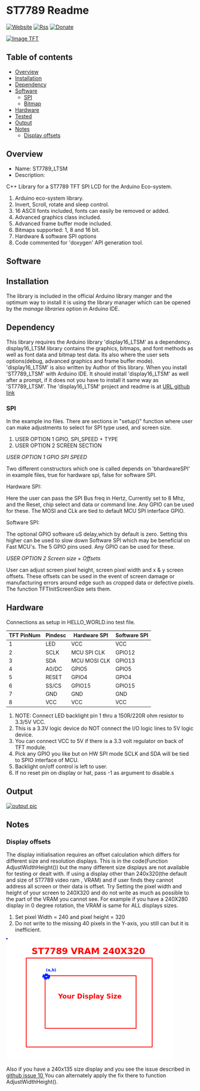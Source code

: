 # ST7789 Readme

[![Website](https://img.shields.io/badge/Website-Link-blue.svg)](https://gavinlyonsrepo.github.io/)  [![Rss](https://img.shields.io/badge/Subscribe-RSS-yellow.svg)](https://gavinlyonsrepo.github.io//feed.xml)  [![Donate](https://img.shields.io/badge/Donate-PayPal-green.svg)](https://www.paypal.com/paypalme/whitelight976)

[![Image TFT](https://github.com/gavinlyonsrepo/Display_Lib_RPI/blob/main/extra/images/st7789.jpg)](https://github.com/gavinlyonsrepo/Display_Lib_RPI/blob/main/extra/images/st7789.jpg)

## Table of contents

  * [Overview](#overview)
  * [Installation](#installation)
  * [Dependency](#dependency)
  * [Software](#software)
      * [SPI](#spi)
      * [Bitmap](#bitmap)
  * [Hardware](#hardware)
  * [Tested](#tested)
  * [Output](#output)
  * [Notes](#notes)
     * [Display offsets](#display-offsets)

## Overview

* Name: ST7789_LTSM
* Description:

C++ Library for a ST7789 TFT SPI LCD for the Arduino Eco-system.

1. Arduino eco-system library.
2. Invert, Scroll, rotate and sleep control.
3. 16 ASCII fonts included, fonts can easily be removed or added.
4. Advanced graphics class included.
5. Advanced frame buffer mode included.
6. Bitmaps supported: 1, 8 and 16 bit.
7. Hardware & software SPI options
8. Code commented for 'doxygen' API generation tool.

## Software

## Installation

The library is included in the official Arduino library manger and the optimum way to install it is using the library manager which can be opened by the *manage libraries* option in Arduino IDE. 

## Dependency

This library requires the Arduino library 'display16_LTSM' as a dependency. display16_LTSM library contains
the graphics, bitmaps, and font methods as well as font data and bitmap test data. Its also 
where the user sets options(debug, advanced graphics and frame buffer mode). 'display16_LTSM' is also written by Author of this library. 
When you install 'ST7789_LTSM' with Arduino IDE. It should install 'display16_LTSM' as well after 
a prompt, if it does not you have to install it same way as 'ST7789_LTSM'.
The 'display16_LTSM' project and readme is at [URL github link](https://github.com/gavinlyonsrepo/display16_LTSM)


### SPI

In the example ino files. There are sections in "setup()" function where user can make adjustments to select for SPI type used, and screen size.

1. USER OPTION 1 GPIO, SPI_SPEED + TYPE
2. USER OPTION 2 SCREEN SECTION

*USER OPTION 1 GPIO SPI SPEED*

Two different constructors which one is called depends on 'bhardwareSPI' in example files, 
true for hardware spi, false for software SPI.

Hardware SPI:

Here the user can pass the SPI Bus freq in Hertz, Currently set to 8 Mhz,
and the Reset, chip select and data or command line. Any GPIO can be used for these.
The MOSI and CLk are tied to default MCU SPI interface GPIO.

Software SPI:

The optional GPIO software uS delay,which by default is zero.
Setting this higher can be used to slow down Software SPI
which may be beneficial on Fast MCU's.
The 5 GPIO pins used. Any GPIO can be used for these.

*USER OPTION 2 Screen size + Offsets*

User can adjust screen pixel height, screen pixel width and x & y screen offsets.
These offsets can be used in the event of screen damage or manufacturing errors around edge
such as cropped data or defective pixels. The function TFTInitScreenSize sets them.

## Hardware

Connections as setup in HELLO_WORLD.ino  test file.

| TFT PinNum | Pindesc | Hardware SPI | Software SPI |
| --- | --- | --- | --- |
| 1 | LED | VCC | VCC |
| 2 | SCLK | MCU SPI CLK | GPIO12 |
| 3 | SDA | MCU MOSI CLK | GPIO13 |
| 4 | A0/DC | GPIO5 | GPIO5 |
| 5 | RESET | GPIO4 | GPIO4 |
| 6 | SS/CS | GPIO15 | GPIO15 |
| 7 | GND | GND | GND |
| 8 | VCC | VCC | VCC |

1. NOTE: Connect LED backlight pin 1 thru a 150R/220R ohm resistor to 3.3/5V VCC.
2. This is a 3.3V logic device do NOT connect the I/O logic lines to 5V logic device.
3. You can connect VCC to 5V if there is a 3.3 volt regulator on back of TFT module.
4. Pick any GPIO you like but on HW SPI mode SCLK and SDA will be tied to SPIO interface of MCU.
5. Backlight on/off control is left to user.
6. If no reset pin on display or hat, pass -1 as argument to disable.s

## Output

[![output pic](https://github.com/gavinlyonsrepo/Display_Lib_RPI/blob/main/extra/images/st7789output.jpg)](https://github.com/gavinlyonsrepo/Display_Lib_RPI/blob/main/extra/images/st7789output.jpg)

## Notes

### Display offsets

The display initialisation requires an offset calculation which differs for different size and resolution displays.
This is in the code(Function AdjustWidthHeight()) but the many different size displays are not available for testing or dealt with.
If using a display other than 240x320(the default and size of ST7789 video ram , VRAM) and if user finds they cannot address all screen
or their data is offset. Try Setting the pixel width and height of your screen to 240X320 and do not write as 
much as possible to the part of the VRAM you cannot see.
For example  if you have a 240X280 display in 0 degree rotation, the VRAM is same for ALL displays sizes.
1. Set pixel Width = 240 and pixel height = 320
2. Do not write to the missing 40 pixels in the Y-axis, you still can but it is inefficient.

[![pic ](https://github.com/gavinlyonsrepo/displaylib_16bit_PICO/blob/main/extra/image/offset_st7789.png)](https://github.com/gavinlyonsrepo/displaylib_16bit_PICO/blob/main/extra/image/offset_st7789.png)

Also if you have a 240x135 size display and you see the issue described in 
[github issue 10 ](https://github.com/gavinlyonsrepo/displaylib_16bit_PICO/issues/10) 
You can alternately apply the fix there to function AdjustWidthHeight().
